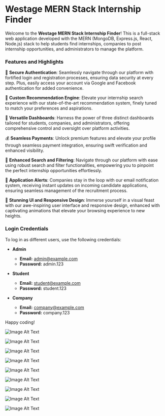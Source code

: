 # Westage MERN Stack Internship Finder

Welcome to the **Westage MERN Stack Internship Finder**! This is a full-stack web application developed with the MERN (MongoDB, Express.js, React, Node.js) stack to help students find internships, companies to post internship opportunities, and administrators to manage the platform.

### Features and Highlights

💫 **Secure Authentication**: Seamlessly navigate through our platform with fortified login and registration processes, ensuring data security at every step. Plus, easily access your account via Google and Facebook authentication for added convenience.

🌟 **Custom Recommendation Engine**: Elevate your internship search experience with our state-of-the-art recommendation system, finely tuned to match your preferences and aspirations.

💼 **Versatile Dashboards**: Harness the power of three distinct dashboards tailored for students, companies, and administrators, offering comprehensive control and oversight over platform activities.

💰 **Seamless Payments**: Unlock premium features and elevate your profile through seamless payment integration, ensuring swift verification and enhanced visibility.

🔎 **Enhanced Search and Filtering**: Navigate through our platform with ease using robust search and filter functionalities, empowering you to pinpoint the perfect internship opportunities effortlessly.

📧 **Application Alerts**: Companies stay in the loop with our email notification system, receiving instant updates on incoming candidate applications, ensuring seamless management of the recruitment process.

🎨 **Stunning UI and Responsive Design**: Immerse yourself in a visual feast with our awe-inspiring user interface and responsive design, enhanced with captivating animations that elevate your browsing experience to new heights.

### Login Credentials

To log in as different users, use the following credentials:

- **Admin**
  - **Email:** admin@example.com
  - **Password:** admin.123

- **Student**
  - **Email:** student@example.com
  - **Password:** student.123

- **Company**
  - **Email:** company@example.com
  - **Password:** company.123

Happy coding!

![Image Alt Text](/assets/1.png)

![Image Alt Text](/assets/2.png)

![Image Alt Text](/assets/3.png)

![Image Alt Text](/assets/4.png)

![Image Alt Text](/assets/5.png)

![Image Alt Text](/assets/6.png)

![Image Alt Text](/assets/7.png)

![Image Alt Text](/assets/8.png)

![Image Alt Text](/assets/9.png)
